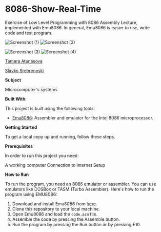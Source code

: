 # 8086-Show-Real-Time


Exercise of Low Level Programming with 8086 Assembly Lecture, implemented with Emu8086.
In general, Emu8086 is easier to use, write code and test program. 

![Screenshot (1)](https://github.com/tamaraatanasova/Show-Real-Time-8686/blob/main/1.1_image.png)
![Screenshot (2)](https://github.com/tamaraatanasova/Show-Real-Time-8686/blob/main/1.2_image.png)

![Screenshot (3)](https://github.com/tamaraatanasova/Show-Real-Time-8686/blob/main/2_image.png)
![Screenshot (4)](https://github.com/tamaraatanasova/Show-Real-Time-8686/blob/main/3_image.png)


[Tamara Atanasova ](https://github.com/tamaraatanasova)


[Slavko Srebrenoski ](https://github.com/slavko444)


**Subject**

Microcomputer's systems

**Built With**

This project is built using the following tools:

- [Emu8086](https://emu8086-microprocessor-emulator.en.softonic.com/): Assembler and emulator for the Intel 8086 microprocessor.

**Getting Started**

To get a local copy up and running, follow these steps.

**Prerequisites**

In order to run this project you need:

A working computer
Connection to internet
Setup

**How to Run**

To run the program, you need an 8086 emulator or assembler. You can use emulators like DOSBox or TASM (Turbo Assembler). Here's how to run the program using EMU8086:

1. Download and install Emu8086 from [here](https://emu8086-microprocessor-emulator.en.softonic.com/).
2. Clone this repository to your local machine.
3. Open Emu8086 and load the `code.asm` file.
4. Assemble the code by pressing the Assemble button.
5. Run the program by pressing the Run button or by pressing F10.





